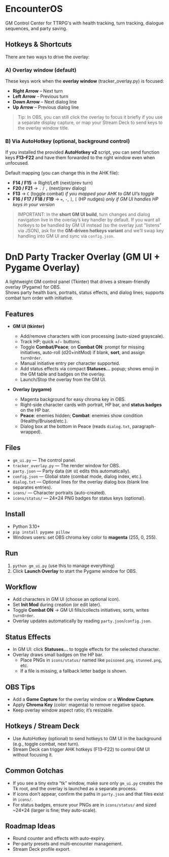 # EncounterOS
GM Control Center for TTRPG's with health tracking, turn tracking, dialogue sequences, and party saving.

## Hotkeys & Shortcuts

There are two ways to drive the overlay:

### A) Overlay window (default)
These keys work when the **overlay window** (tracker_overlay.py) is focused:
- **Right Arrow** – Next turn
- **Left Arrow** – Previous turn
- **Down Arrow** – Next dialog line
- **Up Arrow** – Previous dialog line

> Tip: In OBS, you can still click the overlay to focus it briefly if you use a separate display capture, or map your Stream Deck to send keys to the overlay window title.

### B) Via AutoHotkey (optional, background control)
If you installed the provided **AutoHotkey v2** script, you can send function keys **F13–F22** and have them forwarded to the right window even when unfocused.

Default mapping (you can change this in the AHK file):
- **F14 / F15** → Right/Left (next/prev turn)
- **F20 / F21** → `.` / `,` (next/prev dialog)
- **F13** → `C` (toggle combat) *if you mapped your AHK to GM UI’s toggle*
- **F16 / F17 / F18 / F19** → `=`, `-`, `]`, `[` (HP nudges) *only if GM UI handles HP keys in your version*

> IMPORTANT: In the **short GM UI build**, turn changes and dialog navigation live in the overlay’s key handler by default. If you want all hotkeys to be handled by GM UI instead (so the overlay just “listens” via JSON), ask for the **GM‑driven hotkeys variant** and we’ll swap key handling into GM UI and sync via `config.json`.


# DnD Party Tracker Overlay (GM UI + Pygame Overlay)

A lightweight GM control panel (Tkinter) that drives a stream-friendly overlay (Pygame) for OBS.  
Shows party health bars, portraits, status effects, and dialog lines; supports combat turn order with initiative.

## Features
- **GM UI (tkinter)**  
  - Add/remove characters with icon processing (auto-sized grayscale).  
  - Track HP; quick +/− buttons.  
  - Toggle **Combat/Peace**; on **Combat ON**: prompt for missing initiatives, auto-roll (d20+initMod) if blank, **sort**, and assign `turnOrder`.  
  - Manual initiative entry per character supported.  
  - Add status effects via compact **Statuses…** popup; shows emoji in the GM table and badges on the overlay.  
  - Launch/Stop the overlay from the GM UI.

- **Overlay (pygame)**  
  - Magenta background for easy chroma key in OBS.  
  - Right-side character cards with portrait, HP bar, and **status badges** on the HP bar.  
  - **Peace**: enemies hidden; **Combat**: enemies show condition (Healthy/Bruised/etc.).  
  - Dialog box at the bottom in Peace (reads `dialog.txt`, paragraph-wrapped).

## Files
- `gm_ui.py` — The control panel.  
- `tracker_overlay.py` — The render window for OBS.  
- `party.json` — Party data (`GM UI` edits this automatically).  
- `config.json` — Global state (combat mode, dialog index, etc.).  
- `dialog.txt` — Optional lines for the overlay dialog box (blank line separates entries).  
- `icons/` — Character portraits (auto-created).  
- `icons/status/` — 24×24 PNG badges for status keys (optional).

## Install
- Python 3.10+  
- `pip install pygame pillow`
- Windows users: set OBS chroma key color to **magenta** (255, 0, 255).

## Run
1. `python gm_ui.py` (use this to manage everything)
2. Click **Launch Overlay** to start the Pygame window for OBS.

## Workflow
- Add characters in GM UI (choose an optional icon).  
- Set **Init Mod** during creation (or edit later).  
- Toggle **Combat ON** → GM UI fills/collects initiatives, sorts, writes `turnOrder`.  
- Overlay updates automatically by reading `party.json`/`config.json`.

## Status Effects
- In GM UI: click **Statuses…** to toggle effects for the selected character.  
- Overlay draws small badges on the HP bar.  
  - Place PNGs in `icons/status/` named like `poisoned.png`, `stunned.png`, etc.  
  - If a file is missing, a fallback letter badge is shown.

## OBS Tips
- Add a **Game Capture** for the overlay window or a **Window Capture**.  
- Apply **Chroma Key** (color: magenta) to remove negative space.  
- Keep overlay window aspect ratio; it’s resizable.

## Hotkeys / Stream Deck
- Use AutoHotkey (optional) to send hotkeys to GM UI in the background (e.g., toggle combat, next turn).  
- Stream Deck can trigger AHK hotkeys (F13–F22) to control GM UI without focusing it.

## Common Gotchas
- If you see a tiny extra “tk” window, make sure only `gm_ui.py` creates the Tk root, and the overlay is launched as a separate process.  
- If icons don’t appear, confirm the paths in `party.json` and that files exist in `icons/`.  
- For status badges, ensure your PNGs are in `icons/status/` and sized ~24×24 (larger is fine; they auto-scale).

## Roadmap Ideas
- Round counter and effects with auto-expiry.  
- Per‑party presets and multi‑encounter management.  
- Stream Deck profile export.

